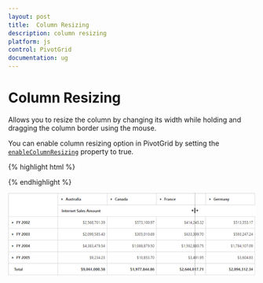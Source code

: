 ```yaml
---
layout: post
title:  Column Resizing
description: column resizing
platform: js
control: PivotGrid
documentation: ug
---
```


# Column Resizing

Allows you to resize the column by changing its width while holding and dragging the column border using the mouse.

You can enable column resizing option in PivotGrid by setting the [`enableColumnResizing`](/js/api/ejpivotgrid#members:enablecolumnresizing) property to true.

{% highlight html %}

<div id="PivotGrid1"></div>

<script>
    $(function() {    
        $("#PivotGrid1").ejPivotGrid({
            //...
            enableColumnResizing : true
        });
    });
</script>

{% endhighlight %} 

![](Column-Resizing_images/columnresizing.png)